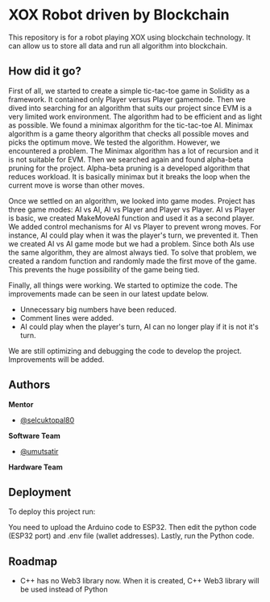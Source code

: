 
# XOX Robot driven by Blockchain

This repository is for a robot playing XOX using blockchain technology. It can allow us to store all data and run all algorithm into blockchain. 


## How did it go?

First of all, we started to create a simple tic-tac-toe game in Solidity as a framework. It contained only Player versus Player gamemode. Then we dived into searching for an algorithm that suits our project since EVM is a very limited work environment. The algorithm had to be efficient and as light as possible. We found a minimax algorithm for the tic-tac-toe AI. Minimax algorithm is a game theory algorithm that checks all possible moves and picks the optimum move. We tested the algorithm. However, we encountered a problem. The Minimax algorithm has a lot of recursion and it is not suitable for EVM. Then we searched again and found alpha-beta pruning for the project. Alpha-beta pruning is a developed algorithm that reduces workload. It is basically minimax but it breaks the loop when the current move is worse than other moves.

Once we settled on an algorithm, we looked into game modes. Project has three game modes: AI vs AI, AI vs Player and Player vs Player. AI vs Player is basic, we created MakeMoveAI function and used it as a second player. We added control mechanisms for AI vs Player to prevent wrong moves. For instance, AI could play when it was the player's turn, we prevented it. Then we created AI vs AI game mode but we had a problem. Since both AIs use the same algorithm, they are almost always tied. To solve that problem, we created a random function and randomly made the first move of the game. This prevents the huge possibility of the game being tied.

Finally, all things were working. We started to optimize the code. The improvements made can be seen in our latest update below.

- Unnecessary big numbers have been reduced.
- Comment lines were added.
- AI could play when the player's turn, AI can no longer play if it is not it's turn.

We are still optimizing and debugging the code to develop the project. Improvements will be added.


## Authors
**Mentor**
- [@selcuktopal80](https://www.github.com/selcuktopal80)

**Software Team**
- [@umutsatir](https://www.github.com/umutsatir)

**Hardware Team**

## Deployment

To deploy this project run:

You need to upload the Arduino code to ESP32. Then edit the python code (ESP32 port) and .env file (wallet addresses). Lastly, run the Python code.

## Roadmap

- C++ has no Web3 library now. When it is created, C++ Web3 library will be used instead of Python
